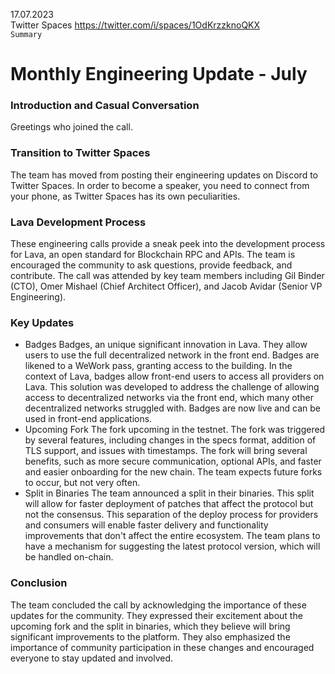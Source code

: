 17.07.2023    
Twitter Spaces https://twitter.com/i/spaces/1OdKrzzknoQKX    
`Summary`

# Monthly Engineering Update - July

### Introduction and Casual Conversation
Greetings who joined the call.

### Transition to Twitter Spaces
The team has moved from posting their engineering updates on Discord to Twitter Spaces. In order to become a speaker, you need to connect from your phone, as Twitter Spaces has its own peculiarities.

### Lava Development Process
These engineering calls provide a sneak peek into the development process for Lava, an open standard for Blockchain RPC and APIs. The team is encouraged the community to ask questions, provide feedback, and contribute. The call was attended by key team members including Gil Binder (CTO), Omer Mishael (Chief Architect Officer), and Jacob Avidar (Senior VP Engineering).

### Key Updates
- Badges
Badges, an unique significant innovation in Lava. They allow users to use the full decentralized network in the front end. Badges are likened to a WeWork pass, granting access to the building. In the context of Lava, badges allow front-end users to access all providers on Lava. This solution was developed to address the challenge of allowing access to decentralized networks via the front end, which many other decentralized networks struggled with. Badges are now live and can be used in front-end applications.
- Upcoming Fork
The fork upcoming in the testnet. The fork was triggered by several features, including changes in the specs format, addition of TLS support, and issues with timestamps. The fork will bring several benefits, such as more secure communication, optional APIs, and faster and easier onboarding for the new chain. The team expects future forks to occur, but not very often.
- Split in Binaries
The team announced a split in their binaries. This split will allow for faster deployment of patches that affect the protocol but not the consensus. This separation of the deploy process for providers and consumers will enable faster delivery and functionality improvements that don't affect the entire ecosystem. The team plans to have a mechanism for suggesting the latest protocol version, which will be handled on-chain.

### Conclusion
The team concluded the call by acknowledging the importance of these updates for the community. They expressed their excitement about the upcoming fork and the split in binaries, which they believe will bring significant improvements to the platform. They also emphasized the importance of community participation in these changes and encouraged everyone to stay updated and involved.





